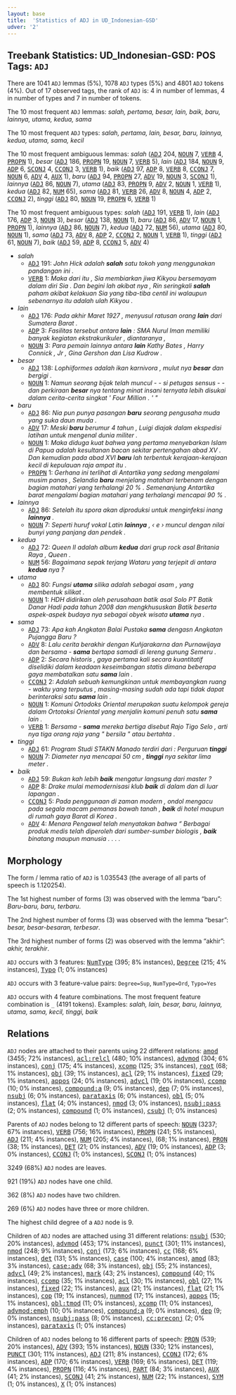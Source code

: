 ```yaml
---
layout: base
title:  'Statistics of ADJ in UD_Indonesian-GSD'
udver: '2'
---
```


## Treebank Statistics: UD_Indonesian-GSD: POS Tags: `ADJ`

There are 1041 `ADJ` lemmas (5%), 1078 `ADJ` types (5%) and 4801 `ADJ` tokens (4%).
Out of 17 observed tags, the rank of `ADJ` is: 4 in number of lemmas, 4 in number of types and 7 in number of tokens.

The 10 most frequent `ADJ` lemmas: <em>salah, pertama, besar, lain, baik, baru, lainnya, utama, kedua, sama</em>

The 10 most frequent `ADJ` types:  <em>salah, pertama, lain, besar, baru, lainnya, kedua, utama, sama, kecil</em>

The 10 most frequent ambiguous lemmas: <em>salah</em> (<tt><a href="id_gsd-pos-ADJ.html">ADJ</a></tt> 204, <tt><a href="id_gsd-pos-NOUN.html">NOUN</a></tt> 7, <tt><a href="id_gsd-pos-VERB.html">VERB</a></tt> 4, <tt><a href="id_gsd-pos-PROPN.html">PROPN</a></tt> 1), <em>besar</em> (<tt><a href="id_gsd-pos-ADJ.html">ADJ</a></tt> 186, <tt><a href="id_gsd-pos-PROPN.html">PROPN</a></tt> 19, <tt><a href="id_gsd-pos-NOUN.html">NOUN</a></tt> 7, <tt><a href="id_gsd-pos-VERB.html">VERB</a></tt> 5), <em>lain</em> (<tt><a href="id_gsd-pos-ADJ.html">ADJ</a></tt> 184, <tt><a href="id_gsd-pos-NOUN.html">NOUN</a></tt> 9, <tt><a href="id_gsd-pos-ADP.html">ADP</a></tt> 6, <tt><a href="id_gsd-pos-SCONJ.html">SCONJ</a></tt> 4, <tt><a href="id_gsd-pos-CCONJ.html">CCONJ</a></tt> 3, <tt><a href="id_gsd-pos-VERB.html">VERB</a></tt> 1), <em>baik</em> (<tt><a href="id_gsd-pos-ADJ.html">ADJ</a></tt> 97, <tt><a href="id_gsd-pos-ADP.html">ADP</a></tt> 8, <tt><a href="id_gsd-pos-VERB.html">VERB</a></tt> 8, <tt><a href="id_gsd-pos-CCONJ.html">CCONJ</a></tt> 7, <tt><a href="id_gsd-pos-NOUN.html">NOUN</a></tt> 6, <tt><a href="id_gsd-pos-ADV.html">ADV</a></tt> 4, <tt><a href="id_gsd-pos-AUX.html">AUX</a></tt> 1), <em>baru</em> (<tt><a href="id_gsd-pos-ADJ.html">ADJ</a></tt> 94, <tt><a href="id_gsd-pos-PROPN.html">PROPN</a></tt> 27, <tt><a href="id_gsd-pos-ADV.html">ADV</a></tt> 19, <tt><a href="id_gsd-pos-NOUN.html">NOUN</a></tt> 3, <tt><a href="id_gsd-pos-SCONJ.html">SCONJ</a></tt> 1), <em>lainnya</em> (<tt><a href="id_gsd-pos-ADJ.html">ADJ</a></tt> 86, <tt><a href="id_gsd-pos-NOUN.html">NOUN</a></tt> 7), <em>utama</em> (<tt><a href="id_gsd-pos-ADJ.html">ADJ</a></tt> 83, <tt><a href="id_gsd-pos-PROPN.html">PROPN</a></tt> 9, <tt><a href="id_gsd-pos-ADV.html">ADV</a></tt> 2, <tt><a href="id_gsd-pos-NOUN.html">NOUN</a></tt> 1, <tt><a href="id_gsd-pos-VERB.html">VERB</a></tt> 1), <em>kedua</em> (<tt><a href="id_gsd-pos-ADJ.html">ADJ</a></tt> 82, <tt><a href="id_gsd-pos-NUM.html">NUM</a></tt> 65), <em>sama</em> (<tt><a href="id_gsd-pos-ADJ.html">ADJ</a></tt> 81, <tt><a href="id_gsd-pos-VERB.html">VERB</a></tt> 26, <tt><a href="id_gsd-pos-ADV.html">ADV</a></tt> 8, <tt><a href="id_gsd-pos-NOUN.html">NOUN</a></tt> 4, <tt><a href="id_gsd-pos-ADP.html">ADP</a></tt> 2, <tt><a href="id_gsd-pos-CCONJ.html">CCONJ</a></tt> 2), <em>tinggi</em> (<tt><a href="id_gsd-pos-ADJ.html">ADJ</a></tt> 80, <tt><a href="id_gsd-pos-NOUN.html">NOUN</a></tt> 19, <tt><a href="id_gsd-pos-PROPN.html">PROPN</a></tt> 6, <tt><a href="id_gsd-pos-VERB.html">VERB</a></tt> 1)

The 10 most frequent ambiguous types:  <em>salah</em> (<tt><a href="id_gsd-pos-ADJ.html">ADJ</a></tt> 191, <tt><a href="id_gsd-pos-VERB.html">VERB</a></tt> 1), <em>lain</em> (<tt><a href="id_gsd-pos-ADJ.html">ADJ</a></tt> 176, <tt><a href="id_gsd-pos-ADP.html">ADP</a></tt> 3, <tt><a href="id_gsd-pos-NOUN.html">NOUN</a></tt> 3), <em>besar</em> (<tt><a href="id_gsd-pos-ADJ.html">ADJ</a></tt> 138, <tt><a href="id_gsd-pos-NOUN.html">NOUN</a></tt> 1), <em>baru</em> (<tt><a href="id_gsd-pos-ADJ.html">ADJ</a></tt> 86, <tt><a href="id_gsd-pos-ADV.html">ADV</a></tt> 17, <tt><a href="id_gsd-pos-NOUN.html">NOUN</a></tt> 1, <tt><a href="id_gsd-pos-PROPN.html">PROPN</a></tt> 1), <em>lainnya</em> (<tt><a href="id_gsd-pos-ADJ.html">ADJ</a></tt> 86, <tt><a href="id_gsd-pos-NOUN.html">NOUN</a></tt> 7), <em>kedua</em> (<tt><a href="id_gsd-pos-ADJ.html">ADJ</a></tt> 72, <tt><a href="id_gsd-pos-NUM.html">NUM</a></tt> 56), <em>utama</em> (<tt><a href="id_gsd-pos-ADJ.html">ADJ</a></tt> 80, <tt><a href="id_gsd-pos-NOUN.html">NOUN</a></tt> 1), <em>sama</em> (<tt><a href="id_gsd-pos-ADJ.html">ADJ</a></tt> 73, <tt><a href="id_gsd-pos-ADV.html">ADV</a></tt> 8, <tt><a href="id_gsd-pos-ADP.html">ADP</a></tt> 2, <tt><a href="id_gsd-pos-CCONJ.html">CCONJ</a></tt> 2, <tt><a href="id_gsd-pos-NOUN.html">NOUN</a></tt> 1, <tt><a href="id_gsd-pos-VERB.html">VERB</a></tt> 1), <em>tinggi</em> (<tt><a href="id_gsd-pos-ADJ.html">ADJ</a></tt> 61, <tt><a href="id_gsd-pos-NOUN.html">NOUN</a></tt> 7), <em>baik</em> (<tt><a href="id_gsd-pos-ADJ.html">ADJ</a></tt> 59, <tt><a href="id_gsd-pos-ADP.html">ADP</a></tt> 8, <tt><a href="id_gsd-pos-CCONJ.html">CCONJ</a></tt> 5, <tt><a href="id_gsd-pos-ADV.html">ADV</a></tt> 4)


* <em>salah</em>
  * <tt><a href="id_gsd-pos-ADJ.html">ADJ</a></tt> 191: <em>John Hick adalah <b>salah</b> satu tokoh yang menggunakan pandangan ini .</em>
  * <tt><a href="id_gsd-pos-VERB.html">VERB</a></tt> 1: <em>Maka dari itu , Sia membiarkan jiwa Kikyou bersemayam dalam diri Sia . Dan begini lah akibat nya , Rin seringkali <b>salah</b> paham akibat kelakuan Sia yang tiba-tiba centil ini walaupun sebenarnya itu adalah ulah Kikyou .</em>
* <em>lain</em>
  * <tt><a href="id_gsd-pos-ADJ.html">ADJ</a></tt> 176: <em>Pada akhir Maret 1927 , menyusul ratusan orang <b>lain</b> dari Sumatera Barat .</em>
  * <tt><a href="id_gsd-pos-ADP.html">ADP</a></tt> 3: <em>Fasilitas tersebut antara <b>lain</b> : SMA Nurul Iman memiliki banyak kegiatan ekstrakurikuler , diantaranya ,</em>
  * <tt><a href="id_gsd-pos-NOUN.html">NOUN</a></tt> 3: <em>Para pemain lainnya antara <b>lain</b> Kathy Bates , Harry Connick , Jr , Gina Gershon dan Lisa Kudrow .</em>
* <em>besar</em>
  * <tt><a href="id_gsd-pos-ADJ.html">ADJ</a></tt> 138: <em>Lophiiformes adalah ikan karnivora , mulut nya <b>besar</b> dan bergigi .</em>
  * <tt><a href="id_gsd-pos-NOUN.html">NOUN</a></tt> 1: <em>Namun seorang bijak telah muncul - - si petugas sensus - - dan perkiraan <b>besar</b> nya tentang minat insani ternyata lebih disukai dalam cerita-cerita singkat ' Four Million . ' "</em>
* <em>baru</em>
  * <tt><a href="id_gsd-pos-ADJ.html">ADJ</a></tt> 86: <em>Nia pun punya pasangan <b>baru</b> seorang pengusaha muda yang suka daun muda .</em>
  * <tt><a href="id_gsd-pos-ADV.html">ADV</a></tt> 17: <em>Meski <b>baru</b> berumur 4 tahun , Luigi diajak dalam ekspedisi latihan untuk mengenal dunia militer .</em>
  * <tt><a href="id_gsd-pos-NOUN.html">NOUN</a></tt> 1: <em>Maka diduga kuat bahwa yang pertama menyebarkan Islam di Papua adalah kesultanan bacan sekitar pertengahan abad XV . Dan kemudian pada abad XVI <b>baru</b> lah terbentuk kerajaan-kerajaan kecil di kepulauan raja ampat itu .</em>
  * <tt><a href="id_gsd-pos-PROPN.html">PROPN</a></tt> 1: <em>Gerhana ini terlihat di Antartika yang sedang mengalami musim panas , Selandia <b>baru</b> menjelang matahari terbenam dengan bagian matahari yang terhalangi 20 % . Semenanjung Antartika barat mengalami bagian matahari yang terhalangi mencapai 90 % .</em>
* <em>lainnya</em>
  * <tt><a href="id_gsd-pos-ADJ.html">ADJ</a></tt> 86: <em>Setelah itu spora akan diproduksi untuk menginfeksi inang <b>lainnya</b> .</em>
  * <tt><a href="id_gsd-pos-NOUN.html">NOUN</a></tt> 7: <em>Seperti huruf vokal Latin <b>lainnya</b> , ‹ e › muncul dengan nilai bunyi yang panjang dan pendek .</em>
* <em>kedua</em>
  * <tt><a href="id_gsd-pos-ADJ.html">ADJ</a></tt> 72: <em>Queen II adalah album <b>kedua</b> dari grup rock asal Britania Raya , Queen .</em>
  * <tt><a href="id_gsd-pos-NUM.html">NUM</a></tt> 56: <em>Bagaimana sepak terjang Wataru yang terjepit di antara <b>kedua</b> nya ?</em>
* <em>utama</em>
  * <tt><a href="id_gsd-pos-ADJ.html">ADJ</a></tt> 80: <em>Fungsi <b>utama</b> silika adalah sebagai asam , yang membentuk silikat .</em>
  * <tt><a href="id_gsd-pos-NOUN.html">NOUN</a></tt> 1: <em>HDH didirikan oleh perusahaan batik asal Solo PT Batik Danar Hadi pada tahun 2008 dan mengkhususkan Batik beserta aspek-aspek budaya nya sebagai obyek wisata <b>utama</b> nya .</em>
* <em>sama</em>
  * <tt><a href="id_gsd-pos-ADJ.html">ADJ</a></tt> 73: <em>Apa kah Angkatan Balai Pustaka <b>sama</b> dengasn Angkatan Pujangga Baru ?</em>
  * <tt><a href="id_gsd-pos-ADV.html">ADV</a></tt> 8: <em>Lalu cerita berakhir dengan Kuñjarakarna dan Purnawijaya dan bersama - <b>sama</b> bertapa samadi di lereng gunung Semeru .</em>
  * <tt><a href="id_gsd-pos-ADP.html">ADP</a></tt> 2: <em>Secara historis , gaya pertama kali secara kuantitatif diselidiki dalam keadaan keseimbangan statis dimana beberapa gaya membatalkan satu <b>sama</b> lain .</em>
  * <tt><a href="id_gsd-pos-CCONJ.html">CCONJ</a></tt> 2: <em>Adalah sebuah kemungkinan untuk membayangkan ruang - waktu yang terputus , masing-masing sudah ada tapi tidak dapat berinteraksi satu <b>sama</b> lain .</em>
  * <tt><a href="id_gsd-pos-NOUN.html">NOUN</a></tt> 1: <em>Komuni Ortodoks Oriental merupakan suatu kelompok gereja dalam Ortotoksi Oriental yang menjalin komuni penuh satu <b>sama</b> lain .</em>
  * <tt><a href="id_gsd-pos-VERB.html">VERB</a></tt> 1: <em>Bersama - <b>sama</b> mereka bertiga disebut Rajo Tigo Selo , arti nya tiga orang raja yang " bersila " atau bertahta .</em>
* <em>tinggi</em>
  * <tt><a href="id_gsd-pos-ADJ.html">ADJ</a></tt> 61: <em>Program Studi STAKN Manado terdiri dari : Perguruan <b>tinggi</b></em>
  * <tt><a href="id_gsd-pos-NOUN.html">NOUN</a></tt> 7: <em>Diameter nya mencapai 50 cm , <b>tinggi</b> nya sekitar lima meter .</em>
* <em>baik</em>
  * <tt><a href="id_gsd-pos-ADJ.html">ADJ</a></tt> 59: <em>Bukan kah lebih <b>baik</b> mengatur langsung dari master ?</em>
  * <tt><a href="id_gsd-pos-ADP.html">ADP</a></tt> 8: <em>Drake mulai memodernisasi klub <b>baik</b> di dalam dan di luar lapangan .</em>
  * <tt><a href="id_gsd-pos-CCONJ.html">CCONJ</a></tt> 5: <em>Pada penggunaan di zaman modern , ondol mengacu pada segala macam pemanas bawah tanah , <b>baik</b> di hotel maupun di rumah gaya Barat di Korea .</em>
  * <tt><a href="id_gsd-pos-ADV.html">ADV</a></tt> 4: <em>Menara Pengawal telah menyatakan bahwa “ Berbagai produk medis telah diperoleh dari sumber-sumber biologis , <b>baik</b> binatang maupun manusia . . . .</em>

## Morphology

The form / lemma ratio of `ADJ` is 1.035543 (the average of all parts of speech is 1.120254).

The 1st highest number of forms (3) was observed with the lemma “baru”: <em>Baru-baru, baru, terbaru</em>.

The 2nd highest number of forms (3) was observed with the lemma “besar”: <em>besar, besar-besaran, terbesar</em>.

The 3rd highest number of forms (2) was observed with the lemma “akhir”: <em>akhir, terakhir</em>.

`ADJ` occurs with 3 features: <tt><a href="id_gsd-feat-NumType.html">NumType</a></tt> (395; 8% instances), <tt><a href="id_gsd-feat-Degree.html">Degree</a></tt> (215; 4% instances), <tt><a href="id_gsd-feat-Typo.html">Typo</a></tt> (1; 0% instances)

`ADJ` occurs with 3 feature-value pairs: `Degree=Sup`, `NumType=Ord`, `Typo=Yes`

`ADJ` occurs with 4 feature combinations.
The most frequent feature combination is `_` (4191 tokens).
Examples: <em>salah, lain, besar, baru, lainnya, utama, sama, kecil, tinggi, baik</em>


## Relations

`ADJ` nodes are attached to their parents using 22 different relations: <tt><a href="id_gsd-dep-amod.html">amod</a></tt> (3455; 72% instances), <tt><a href="id_gsd-dep-acl-relcl.html">acl:relcl</a></tt> (480; 10% instances), <tt><a href="id_gsd-dep-advmod.html">advmod</a></tt> (304; 6% instances), <tt><a href="id_gsd-dep-conj.html">conj</a></tt> (175; 4% instances), <tt><a href="id_gsd-dep-xcomp.html">xcomp</a></tt> (125; 3% instances), <tt><a href="id_gsd-dep-root.html">root</a></tt> (68; 1% instances), <tt><a href="id_gsd-dep-obj.html">obj</a></tt> (39; 1% instances), <tt><a href="id_gsd-dep-acl.html">acl</a></tt> (29; 1% instances), <tt><a href="id_gsd-dep-fixed.html">fixed</a></tt> (29; 1% instances), <tt><a href="id_gsd-dep-appos.html">appos</a></tt> (24; 0% instances), <tt><a href="id_gsd-dep-advcl.html">advcl</a></tt> (19; 0% instances), <tt><a href="id_gsd-dep-ccomp.html">ccomp</a></tt> (10; 0% instances), <tt><a href="id_gsd-dep-compound-a.html">compound:a</a></tt> (9; 0% instances), <tt><a href="id_gsd-dep-dep.html">dep</a></tt> (7; 0% instances), <tt><a href="id_gsd-dep-nsubj.html">nsubj</a></tt> (6; 0% instances), <tt><a href="id_gsd-dep-parataxis.html">parataxis</a></tt> (6; 0% instances), <tt><a href="id_gsd-dep-obl.html">obl</a></tt> (5; 0% instances), <tt><a href="id_gsd-dep-flat.html">flat</a></tt> (4; 0% instances), <tt><a href="id_gsd-dep-nmod.html">nmod</a></tt> (3; 0% instances), <tt><a href="id_gsd-dep-nsubj-pass.html">nsubj:pass</a></tt> (2; 0% instances), <tt><a href="id_gsd-dep-compound.html">compound</a></tt> (1; 0% instances), <tt><a href="id_gsd-dep-csubj.html">csubj</a></tt> (1; 0% instances)

Parents of `ADJ` nodes belong to 12 different parts of speech: <tt><a href="id_gsd-pos-NOUN.html">NOUN</a></tt> (3237; 67% instances), <tt><a href="id_gsd-pos-VERB.html">VERB</a></tt> (756; 16% instances), <tt><a href="id_gsd-pos-PROPN.html">PROPN</a></tt> (241; 5% instances), <tt><a href="id_gsd-pos-ADJ.html">ADJ</a></tt> (211; 4% instances), <tt><a href="id_gsd-pos-NUM.html">NUM</a></tt> (205; 4% instances),  (68; 1% instances), <tt><a href="id_gsd-pos-PRON.html">PRON</a></tt> (38; 1% instances), <tt><a href="id_gsd-pos-DET.html">DET</a></tt> (21; 0% instances), <tt><a href="id_gsd-pos-ADV.html">ADV</a></tt> (19; 0% instances), <tt><a href="id_gsd-pos-ADP.html">ADP</a></tt> (3; 0% instances), <tt><a href="id_gsd-pos-CCONJ.html">CCONJ</a></tt> (1; 0% instances), <tt><a href="id_gsd-pos-SCONJ.html">SCONJ</a></tt> (1; 0% instances)

3249 (68%) `ADJ` nodes are leaves.

921 (19%) `ADJ` nodes have one child.

362 (8%) `ADJ` nodes have two children.

269 (6%) `ADJ` nodes have three or more children.

The highest child degree of a `ADJ` node is 9.

Children of `ADJ` nodes are attached using 31 different relations: <tt><a href="id_gsd-dep-nsubj.html">nsubj</a></tt> (530; 20% instances), <tt><a href="id_gsd-dep-advmod.html">advmod</a></tt> (453; 17% instances), <tt><a href="id_gsd-dep-punct.html">punct</a></tt> (301; 11% instances), <tt><a href="id_gsd-dep-nmod.html">nmod</a></tt> (248; 9% instances), <tt><a href="id_gsd-dep-conj.html">conj</a></tt> (173; 6% instances), <tt><a href="id_gsd-dep-cc.html">cc</a></tt> (168; 6% instances), <tt><a href="id_gsd-dep-det.html">det</a></tt> (131; 5% instances), <tt><a href="id_gsd-dep-case.html">case</a></tt> (100; 4% instances), <tt><a href="id_gsd-dep-amod.html">amod</a></tt> (83; 3% instances), <tt><a href="id_gsd-dep-case-adv.html">case:adv</a></tt> (68; 3% instances), <tt><a href="id_gsd-dep-obj.html">obj</a></tt> (55; 2% instances), <tt><a href="id_gsd-dep-advcl.html">advcl</a></tt> (49; 2% instances), <tt><a href="id_gsd-dep-mark.html">mark</a></tt> (43; 2% instances), <tt><a href="id_gsd-dep-compound.html">compound</a></tt> (40; 1% instances), <tt><a href="id_gsd-dep-ccomp.html">ccomp</a></tt> (35; 1% instances), <tt><a href="id_gsd-dep-acl.html">acl</a></tt> (30; 1% instances), <tt><a href="id_gsd-dep-obl.html">obl</a></tt> (27; 1% instances), <tt><a href="id_gsd-dep-fixed.html">fixed</a></tt> (22; 1% instances), <tt><a href="id_gsd-dep-aux.html">aux</a></tt> (21; 1% instances), <tt><a href="id_gsd-dep-flat.html">flat</a></tt> (21; 1% instances), <tt><a href="id_gsd-dep-cop.html">cop</a></tt> (19; 1% instances), <tt><a href="id_gsd-dep-nummod.html">nummod</a></tt> (17; 1% instances), <tt><a href="id_gsd-dep-appos.html">appos</a></tt> (15; 1% instances), <tt><a href="id_gsd-dep-obl-tmod.html">obl:tmod</a></tt> (11; 0% instances), <tt><a href="id_gsd-dep-xcomp.html">xcomp</a></tt> (11; 0% instances), <tt><a href="id_gsd-dep-advmod-emph.html">advmod:emph</a></tt> (10; 0% instances), <tt><a href="id_gsd-dep-compound-a.html">compound:a</a></tt> (9; 0% instances), <tt><a href="id_gsd-dep-dep.html">dep</a></tt> (9; 0% instances), <tt><a href="id_gsd-dep-nsubj-pass.html">nsubj:pass</a></tt> (8; 0% instances), <tt><a href="id_gsd-dep-cc-preconj.html">cc:preconj</a></tt> (2; 0% instances), <tt><a href="id_gsd-dep-parataxis.html">parataxis</a></tt> (1; 0% instances)

Children of `ADJ` nodes belong to 16 different parts of speech: <tt><a href="id_gsd-pos-PRON.html">PRON</a></tt> (539; 20% instances), <tt><a href="id_gsd-pos-ADV.html">ADV</a></tt> (393; 15% instances), <tt><a href="id_gsd-pos-NOUN.html">NOUN</a></tt> (330; 12% instances), <tt><a href="id_gsd-pos-PUNCT.html">PUNCT</a></tt> (301; 11% instances), <tt><a href="id_gsd-pos-ADJ.html">ADJ</a></tt> (211; 8% instances), <tt><a href="id_gsd-pos-CCONJ.html">CCONJ</a></tt> (172; 6% instances), <tt><a href="id_gsd-pos-ADP.html">ADP</a></tt> (170; 6% instances), <tt><a href="id_gsd-pos-VERB.html">VERB</a></tt> (169; 6% instances), <tt><a href="id_gsd-pos-DET.html">DET</a></tt> (119; 4% instances), <tt><a href="id_gsd-pos-PROPN.html">PROPN</a></tt> (116; 4% instances), <tt><a href="id_gsd-pos-PART.html">PART</a></tt> (84; 3% instances), <tt><a href="id_gsd-pos-AUX.html">AUX</a></tt> (41; 2% instances), <tt><a href="id_gsd-pos-SCONJ.html">SCONJ</a></tt> (41; 2% instances), <tt><a href="id_gsd-pos-NUM.html">NUM</a></tt> (22; 1% instances), <tt><a href="id_gsd-pos-SYM.html">SYM</a></tt> (1; 0% instances), <tt><a href="id_gsd-pos-X.html">X</a></tt> (1; 0% instances)

